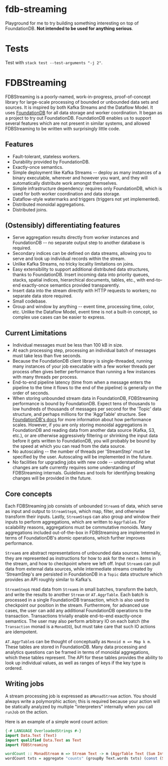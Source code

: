 # fdb-streaming
Playground for me to try building something interesting on top of FoundationDB. **Not intended to be used for anything serious**.

# Tests

Test with `stack test --test-arguments "-j 2"`.


# FDBStreaming

FDBStreaming is a poorly-named, work-in-progress, proof-of-concept library for large-scale processing of bounded or unbounded data sets and sources. It is inspired by both Kafka Streams and the Dataflow Model. It uses [FoundationDB](https://www.foundationdb.org/) for all data storage and worker coordination. It began as a project to try out FoundationDB. FoundationDB enables us to support several features which are not present in similar systems, and allowed FDBStreaming to be written with surprisingly little code.

## Features

- Fault-tolerant, stateless workers.
- Durability provided by FoundationDB.
- Exactly-once semantics.
- Simple deployment like Kafka Streams -- deploy as many instances of a binary executable, wherever and however you want, and they will automatically distribute work amongst themselves.
- Simple infrastructure dependency: requires only FoundationDB, which is used for both worker coordination and data storage.
- Dataflow-style watermarks and triggers (triggers not yet implemented).
- Distributed monoidal aggregations.
- Distributed joins.

## (Ostensibly) differentiating features

- Serve aggregation results directly from worker instances and FoundationDB -- no separate output step to another database is required.
- Secondary indices can be defined on data streams, allowing you to serve and look up individual records within the stream.
- Unlike Kafka Streams, no tricky locality limitations on joins.
- Easy extensibility to support additional distributed data structures, thanks to FoundationDB. Insert incoming data into priority queues, stacks, spatial indices, hierarchical documents, tables, etc., with end-to-end exactly-once semantics provided transparently.
- Insert data into the stream directly with HTTP requests to workers; no separate data store required.
- Small codebase.
- Group and window by anything -- event time, processing time, color, etc. Unlike the Dataflow Model, event time is not a built-in concept, so complex use cases can be easier to express.

## Current Limitations

- Individual messages must be less than 100 kB in size.
- At each processing step, processing an individual batch of messages must take less than five seconds.
- Because the FoundationDB client library is single-threaded, running many instances of your job executable with a few worker threads per process often gives better performance than running a few instances with many threads per process.
- End-to-end pipeline latency (time from when a message enters the pipeline to the time it flows to the end of the pipeline) is generally on the order of seconds.
- When storing unbounded stream data in FoundationDB, FDBStreaming performance is bound by FoundationDB. Expect tens of thousands to low hundreds of thousands of messages per second for the 'Topic' data structure, and perhaps millions for the 'AggrTable' structure. See [FoundationDB's docs](https://apple.github.io/foundationdb/performance.html) for more information about how performance scales. However, if you are only storing monoidal aggregations in FoundationDB and reading data from another data source (Kafka, S3, etc.), or are otherwise aggressively filtering or shrinking the input data before it gets written to FoundationDB, you will probably be bound by the speed at which you can read from the data source.
- No autoscaling -- the number of threads per 'StreamStep' must be specified by the user. Autoscaling will be implemented in the future.
- No facilities for upgrading jobs with new code -- understanding what changes are safe currently requires some understanding of FDBStreaming internals. Guidelines and tools for identifying breaking changes will be provided in the future.

## Core concepts

Each FDBStreaming job consists of unbounded `Stream`s of data, which serve as input and output to `StreamStep`s, which map, filter, and otherwise transform their inputs. Lastly, `StreamStep`s can also group and window their inputs to perform aggregations, which are written to `AggrTable`s. For scalability reasons, aggregations must be commutative monoids. Many aggregations included out-of-the-box in FDBStreaming are implemented in terms of FoundationDB's atomic operations, which further improves performance.

`Stream`s are abstract representations of unbounded data sources. Internally, they are represented as instructions for how to ask for the next `n` items in the stream, and how to checkpoint where we left off. Input `Stream`s can pull data from external data sources, while intermediate streams created by 'StreamStep's are persisted in FoundationDB in a `Topic` data structure which provides an API roughly similar to Kafka's.

`StreamStep`s read data from `Stream`s in small batches, transform the batch, and write the results to another `Stream` or `AT.AggrTable`. Each batch is processed in a single FoundationDB transaction, which is also used to checkpoint our position in the stream. Furthermore, for advanced use cases, the user can add any additional FoundationDB operations to the transaction. Transactions trivially enable end-to-end exactly-once semantics. The user may also perform arbitrary IO on each batch (the `Transaction` monad is a `MonadIO`), but must take care that such IO actions are idempotent.

`AT.AggrTable`s can be thought of conceptually as `Monoid m => Map k m`. These tables are stored in FoundationDB. Many data processing and analytics questions can be framed in terms of monoidal aggregations, which these tables represent. The API for these tables provides the ability to look up individual values, as well as ranges of keys if the key type is ordered.

## Writing jobs

A stream processing job is expressed as a`MonadStream` action. You should always write a polymorphic action; this is required because your action will be statically analyzed by multiple "interpreters" internally when you call `runJob` on the action.

Here is an example of a simple word count action:

```haskell
{-# LANGUAGE OverloadedStrings #-}
import Data.Text (Text)
import qualified Data.Text as Text
import FDBStreaming

wordCount :: MonadStream m => Stream Text -> m (AggrTable Text (Sum Int))
wordCount txts = aggregate "counts" (groupBy Text.words txts) (const (Sum 1))
```
